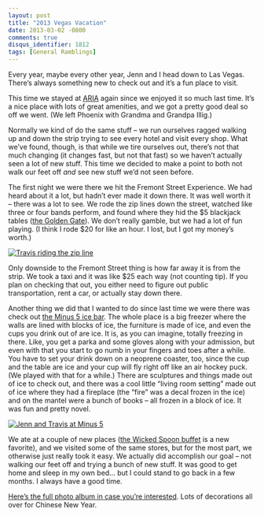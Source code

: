```yaml
---
layout: post
title: "2013 Vegas Vacation"
date: 2013-03-02 -0800
comments: true
disqus_identifier: 1812
tags: [General Ramblings]
---
```

Every year, maybe every other year, Jenn and I head down to Las Vegas.
There’s always something new to check out and it’s a fun place to visit.

This time we stayed at [ARIA](http://www.arialasvegas.com/) again since
we enjoyed it so much last time. It’s a nice place with lots of great
amenities, and we got a pretty good deal so off we went. (We left
Phoenix with Grandma and Grandpa Illig.)

Normally we kind of do the same stuff – we run ourselves ragged walking
up and down the strip trying to see every hotel and visit every shop.
What we’ve found, though, is that while we tire ourselves out, there’s
not that much changing (it changes fast, but not that fast) so we
haven’t actually seen a lot of new stuff. This time we decided to make a
point to both not walk our feet off *and* see new stuff we’d not seen
before.

The first night we were there we hit the Fremont Street Experience. We
had heard about it a lot, but hadn’t ever made it down there. It was
well worth it – there was a lot to see. We rode the zip lines down the
street, watched like three or four bands perform, and found where they
hid the $5 blackjack tables ([the Golden
Gate](http://goldengatecasino.com/)). We don’t really gamble, but we had
a lot of fun playing. (I think I rode $20 for like an hour. I lost, but
I got my money’s worth.)

[![Travis riding the zip
line](https://lh5.googleusercontent.com/-dvR0z8ttQ4k/UTKO8iY2grI/AAAAAAAAH7M/QnwkAZ36SjM/s400/20130224_193500.jpg)](https://plus.google.com/photos/100275637557074554059/albums/5850895904343810865/5850896036582032050)

Only downside to the Fremont Street thing is how far away it is from the
strip. We took a taxi and it was like $25 each way (not counting tip).
If you plan on checking that out, you either need to figure out public
transportation, rent a car, or actually stay down there.

Another thing we did that I wanted to do since last time we were there
was check out [the Minus 5 ice bar](http://www.minus5experience.com/).
The whole place is a big freezer where the walls are lined with blocks
of ice, the furniture is made of ice, and even the cups you drink out of
are ice. It is, as you can imagine, totally freezing in there. Like, you
get a parka and some gloves along with your admission, but even with
that you start to go numb in your fingers and toes after a while. You
have to set your drink down on a neoprene coaster, too, since the cup
and the table are ice and your cup will fly right off like an air hockey
puck. (We played with that for a while.) There are sculptures and things
made out of ice to check out, and there was a cool little “living room
setting” made out of ice where they had a fireplace (the “fire” was a
decal frozen in the ice) and on the mantel were a bunch of books – all
frozen in a block of ice. It was fun and pretty novel.

[![Jenn and Travis at Minus
5](https://lh6.googleusercontent.com/-hitJVaj_6i8/UTKPUa2ATMI/AAAAAAAAH7c/fQxs8hUqV2o/s400/20130225_223547.jpg)](https://plus.google.com/photos/100275637557074554059/albums/5850895904343810865/5850896446873685186)

We ate at a couple of new places ([the Wicked Spoon
buffet](http://www.cosmopolitanlasvegas.com/taste/restaurant-collection/wicked-spoon.aspx)
is a new favorite), and we visited some of the same stores, but for the
most part, we otherwise just really took it easy. We actually did
accomplish our goal – not walking our feet off and trying a bunch of new
stuff. It was good to get home and sleep in my own bed… but I could
stand to go back in a few months. I always have a good time.

[Here’s the full photo album in case you’re
interested](https://plus.google.com/photos/100275637557074554059/albums/5850895904343810865).
Lots of decorations all over for Chinese New Year.

